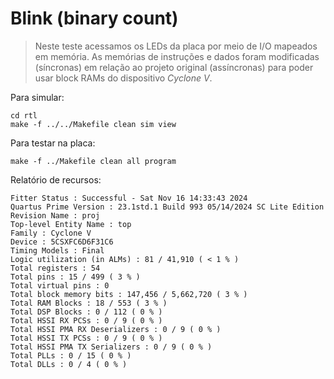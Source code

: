 # Blink (binary count)

>Neste teste acessamos os LEDs da placa por meio de I/O mapeados em memória. As memórias de instruções e dados foram modificadas (síncronas) em relação ao projeto original (assíncronas) para poder usar block RAMs do dispositivo *Cyclone V*. 

Para simular:

    cd rtl 
    make -f ../../Makefile clean sim view

Para testar na placa:

    make -f ../Makefile clean all program

Relatório de recursos:

    Fitter Status : Successful - Sat Nov 16 14:33:43 2024
    Quartus Prime Version : 23.1std.1 Build 993 05/14/2024 SC Lite Edition
    Revision Name : proj
    Top-level Entity Name : top
    Family : Cyclone V
    Device : 5CSXFC6D6F31C6
    Timing Models : Final
    Logic utilization (in ALMs) : 81 / 41,910 ( < 1 % )
    Total registers : 54
    Total pins : 15 / 499 ( 3 % )
    Total virtual pins : 0
    Total block memory bits : 147,456 / 5,662,720 ( 3 % )
    Total RAM Blocks : 18 / 553 ( 3 % )
    Total DSP Blocks : 0 / 112 ( 0 % )
    Total HSSI RX PCSs : 0 / 9 ( 0 % )
    Total HSSI PMA RX Deserializers : 0 / 9 ( 0 % )
    Total HSSI TX PCSs : 0 / 9 ( 0 % )
    Total HSSI PMA TX Serializers : 0 / 9 ( 0 % )
    Total PLLs : 0 / 15 ( 0 % )
    Total DLLs : 0 / 4 ( 0 % )
